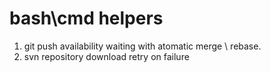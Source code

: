 # bash\cmd helpers

1) git push availability waiting with atomatic merge \ rebase.
2) svn repository download retry on failure
